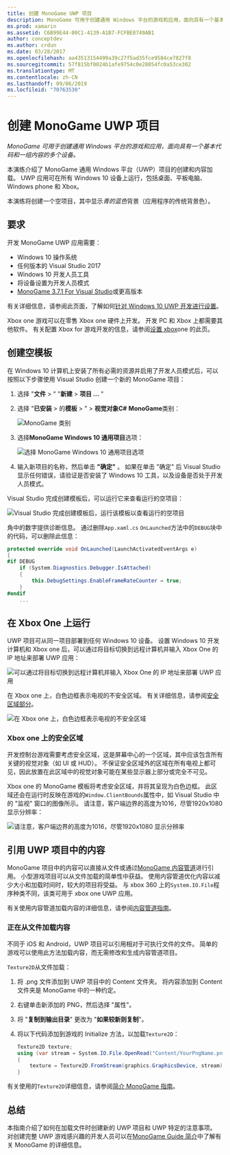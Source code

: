 ```yaml
---
title: 创建 MonoGame UWP 项目
description: MonoGame 可用于创建通用 Windows 平台的游戏和应用，面向具有一个基本代码和一组内容的多个设备。
ms.prod: xamarin
ms.assetid: C6B99E44-00C1-4139-A1B7-FCFBE8749AB1
author: conceptdev
ms.author: crdun
ms.date: 03/28/2017
ms.openlocfilehash: aa43513154499a39c27f5ad35fce9584ce7827f8
ms.sourcegitcommit: 57f815bf0024b1afe9754c0e28054fc0a53ce302
ms.translationtype: MT
ms.contentlocale: zh-CN
ms.lasthandoff: 09/06/2019
ms.locfileid: "70763530"
---
```

# <a name="creating-a-monogame-uwp-project"></a>创建 MonoGame UWP 项目

_MonoGame 可用于创建通用 Windows 平台的游戏和应用，面向具有一个基本代码和一组内容的多个设备。_

本演练介绍了 MonoGame 通用 Windows 平台（UWP）项目的创建和内容加载。 UWP 应用可在所有 Windows 10 设备上运行，包括桌面、平板电脑、Windows phone 和 Xbox。

本演练将创建一个空项目，其中显示*青的蓝色*背景（应用程序的传统背景色）。

## <a name="requirements"></a>要求

开发 MonoGame UWP 应用需要：

- Windows 10 操作系统
- 任何版本的 Visual Studio 2017
- Windows 10 开发人员工具
- 将设备设置为开发人员模式
- [MonoGame 3.7.1 For Visual Studio](http://community.monogame.net/t/monogame-3-7-1-release/11173)或更高版本

有关详细信息，请参阅此页面，了解如何[针对 Windows 10 UWP 开发进行设置](https://msdn.microsoft.com/windows/uwp/get-started/get-set-up)。

Xbox one 游戏可以在零售 Xbox one 硬件上开发。 开发 PC 和 Xbox 上都需要其他软件。 有关配置 Xbox for 游戏开发的信息，请参阅[设置 xbox](https://msdn.microsoft.com/windows/uwp/xbox-apps/index)one 的此页。

## <a name="creating-an-empty-template"></a>创建空模板

在 Windows 10 计算机上安装了所有必需的资源并启用了开发人员模式后，可以按照以下步骤使用 Visual Studio 创建一个新的 MonoGame 项目：

1. 选择 "**文件** > " "**新建** > **项目 ...** "
1. 选择 "**已安装** > 的**模板** > "  > **视觉对象C#**  **MonoGame**类别：

    ![](uwp-images/image1.png "MonoGame 类别")

1. 选择**MonoGame Windows 10 通用项目**选项：

    ![](uwp-images/image2.png "选择 MonoGame Windows 10 通用项目选项")

1. 输入新项目的名称，然后单击 **"确定"** 。
如果在单击 "确定" 后 Visual Studio 显示任何错误，请验证是否安装了 Windows 10 工具，以及设备是否处于开发人员模式。

Visual Studio 完成创建模板后，可以运行它来查看运行的空项目：

![](uwp-images/image3.png "Visual Studio 完成创建模板后，运行该模板以查看运行的空项目")

角中的数字提供诊断信息。 通过删除`App.xaml.cs` `OnLaunched`方法中的`DEBUG`块中的代码，可以删除此信息：

```csharp
protected override void OnLaunched(LaunchActivatedEventArgs e)
{
#if DEBUG
    if (System.Diagnostics.Debugger.IsAttached)
    {
        this.DebugSettings.EnableFrameRateCounter = true;
    }
#endif
    ...
```

## <a name="running-on-xbox-one"></a>在 Xbox One 上运行

UWP 项目可从同一项目部署到任何 Windows 10 设备。 设置 Windows 10 开发计算机和 Xbox one 后，可以通过将目标切换到远程计算机并输入 Xbox One 的 IP 地址来部署 UWP 应用：

![](uwp-images/remote.png "可以通过将目标切换到远程计算机并输入 Xbox One 的 IP 地址来部署 UWP 应用")

在 Xbox one 上，白色边框表示电视的不安全区域。 有关详细信息，请参阅[安全区域部分](#safe-area-on-xbox-one)。

![](uwp-images/safearea.png "在 Xbox one 上，白色边框表示电视的不安全区域")

### <a name="safe-area-on-xbox-one"></a>Xbox one 上的安全区域

开发控制台游戏需要考虑安全区域，这是屏幕中心的一个区域，其中应该包含所有关键的视觉对象（如 UI 或 HUD）。 不保证安全区域外的区域在所有电视上都可见，因此放置在此区域中的视觉对象可能在某些显示器上部分或完全不可见。

Xbox one 的 MonoGame 模板将考虑安全区域，并将其呈现为白色边框。 此区域还会在运行时反映在游戏的`Window.ClientBounds`属性中，如 Visual Studio 中的 "监视" 窗口的图像所示。 请注意，客户端边界的高度为1016，尽管1920x1080 显示分辨率：

![](uwp-images/clientbounds.png "请注意，客户端边界的高度为1016，尽管1920x1080 显示分辨率")

## <a name="referencing-content-in-uwp-projects"></a>引用 UWP 项目中的内容

MonoGame 项目中的内容可以直接从文件或通过[MonoGame 内容管道](https://github.com/xamarin/docs-archive/blob/master/Docs/CocosSharp/content-pipeline/introduction.md)进行引用。 小型游戏项目可以从文件加载的简单性中获益。 使用内容管道优化内容以减少大小和加载时间时，较大的项目将受益。 与 xbox 360 上的`System.IO.File`程序种类不同，该类可用于 xbox one UWP 应用。

有关使用内容管道加载内容的详细信息，请参阅[内容管道指南](https://github.com/xamarin/docs-archive/blob/master/Docs/CocosSharp/content-pipeline/introduction.md)。

### <a name="loading-content-from-file"></a>正在从文件加载内容

不同于 iOS 和 Android，UWP 项目可以引用相对于可执行文件的文件。 简单的游戏可以使用此方法加载内容，而无需修改和生成内容管道项目。

`Texture2D`从文件加载：

1. 将 .png 文件添加到 UWP 项目中的 Content 文件夹。 将内容添加到 Content 文件夹是 MonoGame 中的一种约定。
1. 右键单击新添加的 PNG，然后选择 "属性"。
1. 将 "**复制到输出目录**" 更改为 "**如果较新则复制**"。
1. 将以下代码添加到游戏的 Initialize 方法，以加载`Texture2D`：

    ```csharp
    Texture2D texture;
    using (var stream = System.IO.File.OpenRead("Content/YourPngName.png"))
    {
        texture = Texture2D.FromStream(graphics.GraphicsDevice, stream);
    }
    ```

有关使用的`Texture2D`详细信息，请参阅[简介 MonoGame 指南](~/graphics-games/monogame/introduction/index.md)。

## <a name="summary"></a>总结

本指南介绍了如何在加载文件时创建新的 UWP 项目和 UWP 特定的注意事项。 对创建完整 UWP 游戏感兴趣的开发人员可以在[MonoGame Guide 简介](~/graphics-games/monogame/introduction/index.md)中了解有关 MonoGame 的详细信息。
